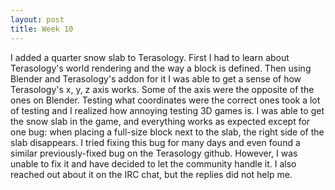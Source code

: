 ```yaml
---
layout: post
title: Week 10
---
```


I added a quarter snow slab to Terasology. First I had to learn about Terasology's world rendering and the way a block is defined. Then using Blender and Terasology's addon for it I was able to get a sense of how Terasology's x, y, z axis works. Some of the axis were the opposite of the ones on Blender. Testing what coordinates were the correct ones took a lot of testing and I realized how annoying testing 3D games is. I was able to get the snow slab in the game, and everything works as expected except for one bug: when placing a full-size block next to the slab, the right side of the slab disappears. I tried fixing this bug for many days and even found a similar previously-fixed bug on the Terasology github. However, I was unable to fix it and have decided to let the community handle it. I also reached out about it on the IRC chat, but the replies did not help me. 

